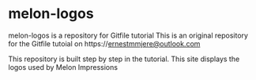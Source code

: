 # melon-logos
melon-logos is a repository for Gitfile tutorial
This is an original repository for the Gitfile tutoial on https://ernestmmjere@outlook.com

This repository is built step by step in the tutorial.
This site displays the logos used by Melon Impressions
